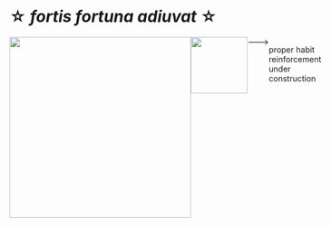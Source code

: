 # ☆ *fortis fortuna adiuvat* ☆
<div style="display:flex;">
<img src="https://media0.giphy.com/media/v1.Y2lkPTc5MGI3NjExemFnOGp5Y2Flb2wxaDAydmxlYWs0dGdzbTc0MTd5amgzN2xzNDlqdCZlcD12MV9pbnRlcm5hbF9naWZfYnlfaWQmY3Q9Zw/13HBDT4QSTpveU/giphy.webp" width="320" />
<div style="display:flex;">
  <img src="https://media.tenor.com/LR2p2oOvN6IAAAAM/spacefrogunion-newjeans-hanni.gif.webp" width="100">
  ---> <p stle="color:yellow;"> proper habit reinforcement under construction </p>
</div>
</div>
